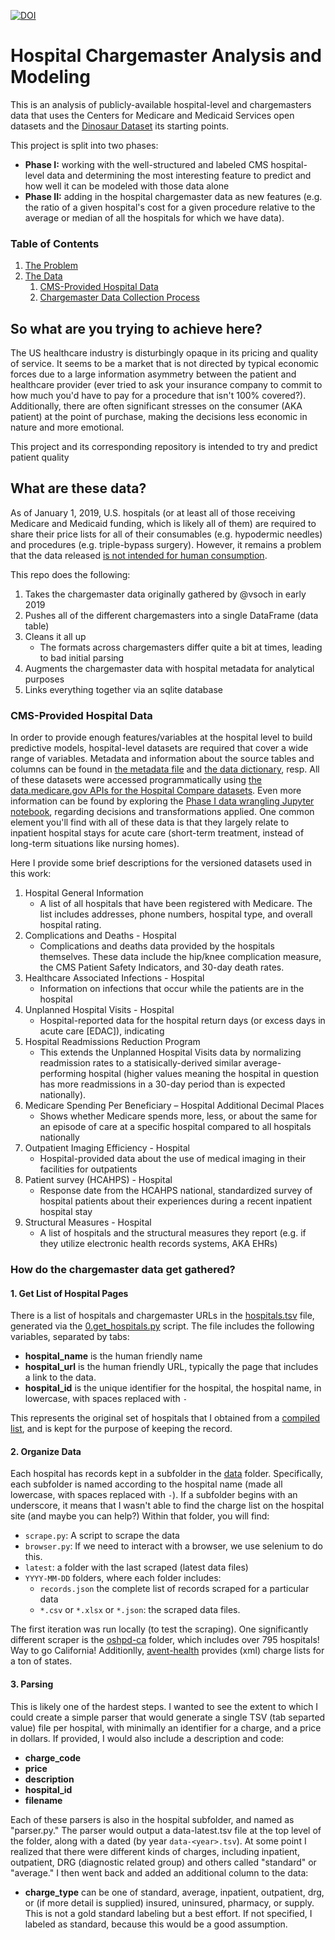 [![DOI](https://zenodo.org/badge/166080583.svg)](https://zenodo.org/badge/latestdoi/166080583)

# Hospital Chargemaster Analysis and Modeling

This is an analysis of publicly-available hospital-level and chargemasters data that uses the Centers for Medicare and Medicaid Services open datasets and the [Dinosaur Dataset](https://vsoch.github.io/datasets/2019/hospital-chargemasters/) its starting points. 

This project is split into two phases:

* **Phase I:** working with the well-structured and labeled CMS hospital-level data and determining the most interesting feature to predict and how well it can be modeled with those data alone
* **Phase II:** adding in the hospital chargemaster data as new features (e.g. the ratio of a given hospital's cost for a given procedure relative to the average or median of all the hospitals for which we have data).

### Table of Contents

1. [The Problem](#problem_statement)
2. [The Data](#data)
	1. [CMS-Provided Hospital Data](#hospital_data)
	2. [Chargemaster Data Collection Process](#charge_data)


## So what are you trying to achieve here?

The US healthcare industry is disturbingly opaque in its pricing and quality of service. It seems to be a market that is not directed by typical economic forces due to a large information asymmetry between the patient and healthcare provider (ever tried to ask your insurance company to commit to how much you'd have to pay for a procedure that isn't 100% covered?). Additionally, there are often significant stresses on the consumer (AKA patient) at the point of purchase, making the decisions less economic in nature and more emotional.

This project and its corresponding repository is intended to try and predict patient quality 

## What are these data? <a name="data"></a>

As of January 1, 2019, U.S. hospitals (or at least all of those receiving Medicare and Medicaid funding, which is likely all of them) are required to share their price lists for all of their consumables (e.g. 
hypodermic needles) and procedures (e.g. triple-bypass surgery). However,
 it remains a problem that the data released
[is not intended for human consumption](https://qz.com/1518545/price-lists-for-the-115-biggest-us-hospitals-new-transparency-law/). 

This repo does the following:

1. Takes the chargemaster data originally gathered by @vsoch in early 2019
2. Pushes all of the different chargemasters into a single DataFrame (data table)
3. Cleans it all up
	* The formats across chargemasters differ quite a bit at times, leading to bad initial parsing
4. Augments the chargemaster data with hospital metadata for analytical purposes
5. Links everything together via an sqlite database

### CMS-Provided Hospital Data <a name="hospital_data"></a>

In order to provide enough features/variables at the hospital level to build predictive models, hospital-level datasets are required that cover a wide range of variables. Metadata and information about the source tables and columns can be found in [the metadata file](metadata.csv) and [the data dictionary](Medicare_Hospitals_DataDictionary.pdf), resp. All of these datasets were accessed programmatically using [the data.medicare.gov APIs for the Hospital Compare datasets](https://data.medicare.gov/data/hospital-compare). Even more information can be found by exploring the [Phase I data wrangling Jupyter notebook](PhaseI_CMS_Data_Engineering.ipynb), regarding decisions and transformations applied. One common element you'll find with all of these data is that they largely relate to inpatient hospital stays for acute care (short-term treatment, instead of long-term situations like nursing homes).

Here I provide some brief descriptions for the versioned datasets used in this work:

1. Hospital General Information
	* A list of all hospitals that have been registered with Medicare. The list includes addresses, phone numbers, hospital type, and overall hospital rating.
3. Complications and Deaths - Hospital
	* Complications and deaths data provided by the hospitals themselves. These data include the hip/knee complication measure, the CMS Patient Safety Indicators, and 30-day death rates.
4. Healthcare Associated Infections - Hospital
	* Information on infections that occur while the patients are in the hospital
5. Unplanned Hospital Visits - Hospital
	* Hospital-reported data for the hospital return days (or excess days in acute care [EDAC]), indicating 
6. Hospital Readmissions Reduction Program
	* This extends the Unplanned Hospital Visits data by normalizing readmission rates to a statisically-derived similar average-performing hospital (higher values meaning the hospital in question has more readmissions in a 30-day period than is expected nationally). 
7. Medicare Spending Per Beneficiary – Hospital Additional Decimal Places
	* Shows whether Medicare spends more, less, or about the same for an episode of care at a specific hospital compared to all hospitals nationally
8. Outpatient Imaging Efficiency - Hospital
	* Hospital-provided data about the use of medical imaging in their facilities for outpatients
9. Patient survey (HCAHPS) - Hospital
	* Response date from the HCAHPS national, standardized survey of hospital patients about their experiences during a recent inpatient hospital stay
10. Structural Measures - Hospital
	* A list of hospitals and the structural measures they report (e.g. if they utilize electronic health records systems, AKA EHRs)


### How do the chargemaster data get gathered? <a name="charge_data"></a>

#### 1. Get List of Hospital Pages

There is a list of hospitals and chargemaster URLs in the [hospitals.tsv](hospitals.tsv) 
file, generated via the [0.get_hospitals.py](0.get_hospitals.py) script. 
The file includes the following variables, separated by tabs:

 - **hospital_name** is the human friendly name
 - **hospital_url** is the human friendly URL, typically the page that includes a link to the data.
 - **hospital_id** is the unique identifier for the hospital, the hospital name, in lowercase, with spaces replaced with `-`

This represents the original set of hospitals that I obtained from a [compiled list](https://qz.com/1518545/price-lists-for-the-115-biggest-us-hospitals-new-transparency-law/), and is kept
for the purpose of keeping the record.

#### 2. Organize Data

Each hospital has records kept in a subfolder in the [data](data) folder. Specifically,
each subfolder is named according to the hospital name (made all lowercase, with spaces 
replaced with `-`). If a subfolder begins with an underscore, it means that I wasn't
able to find the charge list on the hospital site (and maybe you can help?) 
Within that folder, you will find:

 - `scrape.py`: A script to scrape the data
 - `browser.py`: If we need to interact with a browser, we use selenium to do this.
 - `latest`: a folder with the last scraped (latest data files)
 - `YYYY-MM-DD` folders, where each folder includes:
   - `records.json` the complete list of records scraped for a particular data
   - `*.csv` or `*.xlsx` or `*.json`: the scraped data files.

The first iteration was run locally (to test the scraping). One significantly different
scraper is the [oshpd-ca](data/oshpd-ca) folder, which includes over 795 hospitals! Way to go
California! Additionlly, [avent-health](data/advent-health) provides (xml) charge lists
for a ton of states.

#### 3. Parsing

This is likely one of the hardest steps. I wanted to see the extent to which I could
create a simple parser that would generate a single TSV (tab separted value) file
per hospital, with minimally an identifier for a charge, and a price in dollars. If
provided, I would also include a description and code:

 - **charge_code**
 - **price**
 - **description**
 - **hospital_id**
 - **filename**

Each of these parsers is also in the hospital subfolder, and named as "parser.py." The parser would output a data-latest.tsv file at the top level of the folder, along with a dated (by year `data-<year>.tsv`). At some point
I realized that there were different kinds of charges, including inpatient, outpatient, DRG (diagnostic related group) and others called
"standard" or "average." I then went back and added an additional column
to the data:

 - **charge_type** can be one of standard, average, inpatient, outpatient, drg, or (if more detail is supplied) insured, uninsured, pharmacy, or supply. This is not a gold standard labeling but a best effort. If not specified, I labeled as standard, because this would be a good assumption.

